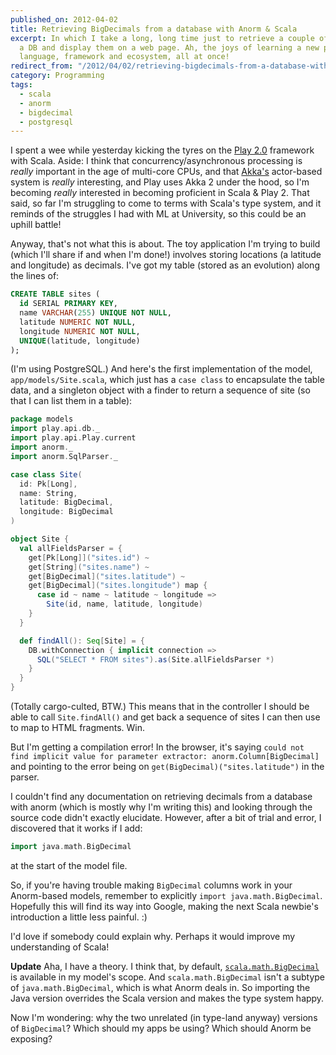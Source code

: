 ```yaml
---
published_on: 2012-04-02
title: Retrieving BigDecimals from a database with Anorm & Scala
excerpt: In which I take a long, long time just to retrieve a couple of numbers from
  a DB and display them on a web page. Ah, the joys of learning a new programming
  language, framework and ecosystem, all at once!
redirect_from: "/2012/04/02/retrieving-bigdecimals-from-a-database-with-anorm-scala/"
category: Programming
tags:
  - scala
  - anorm
  - bigdecimal
  - postgresql
---
```

I spent a wee while yesterday kicking the tyres on the [Play 2.0](http://www.playframework.org/)
framework with Scala. Aside: I think that concurrency/asynchronous processing
is *really* important in the age of multi-core CPUs, and that
[Akka's](http://akka.io/) actor-based system is *really* interesting, and Play
uses Akka 2 under the hood, so I'm becoming *really* interested in becoming
proficient in Scala & Play 2. That said, so far I'm struggling to come to terms
with Scala's type system, and it reminds of the struggles I had with ML at
University, so this could be an uphill battle!

Anyway, that's not what this is about. The toy application I'm trying to build
(which I'll share if and when I'm done!) involves storing locations (a latitude
and longitude) as decimals. I've got my table (stored as an evolution) along
the lines of:

```sql
CREATE TABLE sites (
  id SERIAL PRIMARY KEY,
  name VARCHAR(255) UNIQUE NOT NULL,
  latitude NUMERIC NOT NULL,
  longitude NUMERIC NOT NULL,
  UNIQUE(latitude, longitude)
);
```

(I'm using PostgreSQL.) And here's the first implementation of the model,
`app/models/Site.scala`, which just has a `case class` to encapsulate the table
data, and a singleton object with a finder to return a sequence of site (so
that I can list them in a table):

```scala
package models
import play.api.db._
import play.api.Play.current
import anorm._
import anorm.SqlParser._

case class Site(
  id: Pk[Long],
  name: String,
  latitude: BigDecimal,
  longitude: BigDecimal
)

object Site {
  val allFieldsParser = {
    get[Pk[Long]]("sites.id") ~
    get[String]("sites.name") ~
    get[BigDecimal]("sites.latitude") ~
    get[BigDecimal]("sites.longitude") map {
      case id ~ name ~ latitude ~ longitude =>
        Site(id, name, latitude, longitude)
    }
  }

  def findAll(): Seq[Site] = {
    DB.withConnection { implicit connection =>
      SQL("SELECT * FROM sites").as(Site.allFieldsParser *)
    }
  }
}
```

(Totally cargo-culted, BTW.) This means that in the controller I should be able
to call `Site.findAll()` and get back a sequence of sites I can then use to map
to HTML fragments. Win.

But I'm getting a compilation error! In the browser, it's saying `could not
find implicit value for parameter extractor: anorm.Column[BigDecimal]` and
pointing to the error being on `get(BigDecimal)("sites.latitude")` in the
parser.

I couldn't find any documentation on retrieving decimals from a database with
anorm (which is mostly why I'm writing this) and looking through the source
code didn't exactly elucidate. However, after a bit of trial and error, I
discovered that it works if I add:

```scala
import java.math.BigDecimal
```

at the start of the model file.

So, if you're having trouble making `BigDecimal` columns work in your
Anorm-based models, remember to explicitly `import java.math.BigDecimal`.
Hopefully this will find its way into Google, making the next Scala newbie's
introduction a little less painful. :)

I'd love if somebody could explain why. Perhaps it would improve my
understanding of Scala!

**Update** Aha, I have a theory. I think that, by default,
[`scala.math.BigDecimal`](http://www.scala-lang.org/api/current/index.html#scala.math.BigDecimal)
is available in my model's scope. And `scala.math.BigDecimal` isn't a subtype
of `java.math.BigDecimal`, which is what Anorm deals in. So importing the Java
version overrides the Scala version and makes the type system happy.

Now I'm wondering: why the two unrelated (in type-land anyway) versions of
`BigDecimal`? Which should my apps be using? Which should Anorm be exposing?
